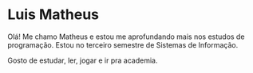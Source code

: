 # Luis Matheus 
Olá! Me chamo Matheus e estou me aprofundando mais nos estudos de programação. Estou no terceiro semestre de Sistemas de Informação.

Gosto de estudar, ler, jogar e ir pra academia.
